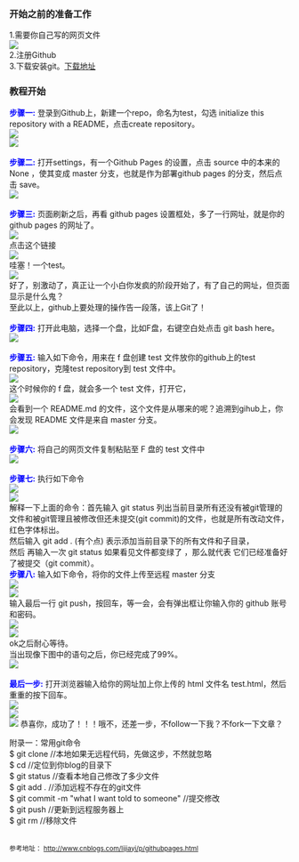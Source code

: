 ### 开始之前的准备工作
1.需要你自己写的网页文件  
![](https://github.com/LucienJan/How-to-preview-your-HTML-on-github/raw/master/images/1.png)  
2.注册Github  
3.下载安装git。[下载地址](https://git-scm.com/downloads)

### 教程开始  
<strong style="color:blue;">步骤一:</strong>
登录到Github上，新建一个repo，命名为test，勾选 initialize this repository with a README，点击create repository。  
![](https://github.com/LucienJan/How-to-preview-your-HTML-on-github/raw/master/images/2.png)  
![](https://github.com/LucienJan/How-to-preview-your-HTML-on-github/raw/master/images/3.png)  
<br />
<strong style="color:blue;">步骤二:</strong>
打开settings，有一个Github Pages 的设置，点击 source 中的本来的 None ，使其变成 master 分支，也就是作为部署github pages 的分支，然后点击 save。  
![](https://github.com/LucienJan/How-to-preview-your-HTML-on-github/raw/master/images/4.png)  
<br />
<strong style="color:blue;">步骤三:</strong>
页面刷新之后，再看 github pages 设置框处，多了一行网址，就是你的 github pages 的网址了。  
![](https://github.com/LucienJan/How-to-preview-your-HTML-on-github/raw/master/images/5.png)  
点击这个链接  
![](https://github.com/LucienJan/How-to-preview-your-HTML-on-github/raw/master/images/6.png)  
哇塞！一个test。  
![](https://github.com/LucienJan/How-to-preview-your-HTML-on-github/raw/master/images/7.jpg)  
好了，别激动了，真正让一个小白你发疯的阶段开始了，有了自己的网址，但页面显示是什么鬼？  
至此以上，github上要处理的操作告一段落，该上Git了！  
<br />
<strong style="color:blue;">步骤四:</strong>
打开此电脑，选择一个盘，比如F盘，右键空白处点击 git bash here。  
![](https://github.com/LucienJan/How-to-preview-your-HTML-on-github/raw/master/images/8.png)  
<br />
<strong style="color:blue;">步骤五:</strong>
输入如下命令，用来在 f 盘创建 test 文件放你的github上的test repository，克隆test repository到 test 文件中。  
![](https://github.com/LucienJan/How-to-preview-your-HTML-on-github/raw/master/images/9.png)  
这个时候你的 f 盘，就会多一个 test 文件，打开它，  
![](https://github.com/LucienJan/How-to-preview-your-HTML-on-github/raw/master/images/10.png)  
会看到一个 README.md 的文件，这个文件是从哪来的呢？追溯到gihub上，你会发现 README 文件是来自 master 分支。  
![](https://github.com/LucienJan/How-to-preview-your-HTML-on-github/raw/master/images/11.jpg)  
<br />
<strong style="color:blue;">步骤六:</strong>
将自己的网页文件复制粘贴至 F 盘的 test 文件中  
![](https://github.com/LucienJan/How-to-preview-your-HTML-on-github/raw/master/images/12.png)  
<br />
<strong style="color:blue;">步骤七:</strong>
执行如下命令  
![](https://github.com/LucienJan/How-to-preview-your-HTML-on-github/raw/master/images/13.png)  
![](https://github.com/LucienJan/How-to-preview-your-HTML-on-github/raw/master/images/14.png)  
解释一下上面的命令：首先输入  git status   列出当前目录所有还没有被git管理的文件和被git管理且被修改但还未提交(git commit)的文件，也就是所有改动文件，红色字体标出。  
然后输入 git add .  (有个点) 表示添加当前目录下的所有文件和子目录，  
然后 再输入一次 git status 如果看见文件都变绿了 ，那么就代表 它们已经准备好了被提交（git commit）。
<br />
<strong style="color:blue;">步骤八:</strong>
输入如下命令，将你的文件上传至远程 master 分支  
![](https://github.com/LucienJan/How-to-preview-your-HTML-on-github/raw/master/images/15.png)  
![](https://github.com/LucienJan/How-to-preview-your-HTML-on-github/raw/master/images/16.png)  
输入最后一行 git push，按回车，等一会，会有弹出框让你输入你的 github 账号和密码。  
![](https://github.com/LucienJan/How-to-preview-your-HTML-on-github/raw/master/images/17.png)  
![](https://github.com/LucienJan/How-to-preview-your-HTML-on-github/raw/master/images/18.png)  
ok之后耐心等待。  
当出现像下图中的语句之后，你已经完成了99%。  
![](https://github.com/LucienJan/How-to-preview-your-HTML-on-github/raw/master/images/19.png)  
<br />
<strong style="color:blue;">最后一步:</strong>
打开浏览器输入给你的网址加上你上传的 html 文件名 test.html，然后重重的按下回车。  
![](https://github.com/LucienJan/How-to-preview-your-HTML-on-github/raw/master/images/20.png)  
![](https://github.com/LucienJan/How-to-preview-your-HTML-on-github/raw/master/images/21.png)  
![](https://github.com/LucienJan/How-to-preview-your-HTML-on-github/raw/master/images/22.png)
恭喜你，成功了！！！哦不，还差一步，不follow一下我？不fork一下文章？
<br />

附录一：常用git命令  
$ git clone		//本地如果无远程代码，先做这步，不然就忽略  
$ cd			//定位到你blog的目录下  
$ git status	//查看本地自己修改了多少文件  
$ git add .		//添加远程不存在的git文件  
$ git commit -m "what I want told to someone" //提交修改  
$ git push		//更新到远程服务器上  
$ git rm		//移除文件  
<br />




<sub>参考地址：
<a target="_blank" href="http://www.cnblogs.com/lijiayi/p/githubpages.html">http://www.cnblogs.com/lijiayi/p/githubpages.html</a>
</sub>
